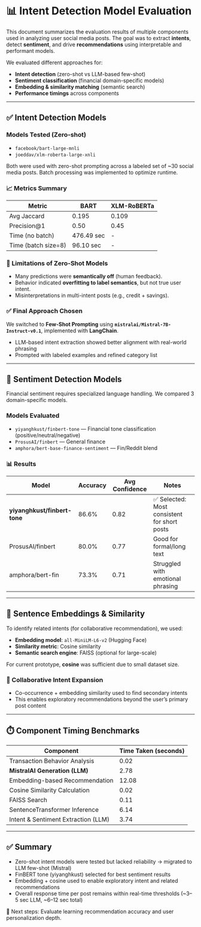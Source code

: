 # 📊 Intent Detection Model Evaluation

This document summarizes the evaluation results of multiple components used in analyzing user social media posts. The goal was to extract **intents**, detect **sentiment**, and drive **recommendations** using interpretable and performant models.

We evaluated different approaches for:
- **Intent detection** (zero-shot vs LLM-based few-shot)
- **Sentiment classification** (financial domain-specific models)
- **Embedding & similarity matching** (semantic search)
- **Performance timings** across components

---

## ✅ Intent Detection Models

### Models Tested (Zero-shot)
- `facebook/bart-large-mnli`
- `joeddav/xlm-roberta-large-xnli`

Both were used with zero-shot prompting across a labeled set of ~30 social media posts. Batch processing was implemented to optimize runtime.

### 📈 Metrics Summary

| Metric | BART | XLM-RoBERTa |
|--------|------|-------------|
| Avg Jaccard | 0.195 | 0.109 |
| Precision@1 | 0.50 | 0.45 |
| Time (no batch) | 476.49 sec |  -  |
| Time (batch size=8) | 96.10 sec |  -  |

### 🚫 Limitations of Zero-Shot Models
- Many predictions were **semantically off** (human feedback).
- Behavior indicated **overfitting to label semantics**, but not true user intent.
- Misinterpretations in multi-intent posts (e.g., credit + savings).

### ✅ Final Approach Chosen
We switched to **Few-Shot Prompting** using **`mistralai/Mistral-7B-Instruct-v0.1`**, implemented with **LangChain**.
- LLM-based intent extraction showed better alignment with real-world phrasing
- Prompted with labeled examples and refined category list

---

## 🧠 Sentiment Detection Models

Financial sentiment requires specialized language handling. We compared 3 domain-specific models.

### Models Evaluated
- `yiyanghkust/finbert-tone` — Financial tone classification (positive/neutral/negative)
- `ProsusAI/finbert` — General finance
- `amphora/bert-base-finance-sentiment` — Fin/Reddit blend

### 📊 Results
| Model | Accuracy | Avg Confidence | Notes |
|-------|----------|----------------|-------|
| **yiyanghkust/finbert-tone** | 86.6% | 0.82 | ✅ Selected: Most consistent for short posts |
| ProsusAI/finbert | 80.0% | 0.77 | Good for formal/long text |
| amphora/bert-fin | 73.3% | 0.71 | Struggled with emotional phrasing |

---

## 🔎 Sentence Embeddings & Similarity

To identify related intents (for collaborative recommendation), we used:
- **Embedding model**: `all-MiniLM-L6-v2` (Hugging Face)
- **Similarity metric**: Cosine similarity
- **Semantic search engine**: FAISS (optional for large-scale)

For current prototype, **cosine** was sufficient due to small dataset size.

### 🔁 Collaborative Intent Expansion
- Co-occurrence + embedding similarity used to find secondary intents
- This enables exploratory recommendations beyond the user’s primary post content

---

## ⏱️ Component Timing Benchmarks

| Component | Time Taken (seconds) |
|-----------|----------------------|
| Transaction Behavior Analysis | 0.02 |
| **MistralAI Generation (LLM)** | 2.78 |
| Embedding-based Recommendation | 12.08 |
| Cosine Similarity Calculation | 0.02 |
| FAISS Search | 0.11 |
| SentenceTransformer Inference | 6.14 |
| Intent & Sentiment Extraction (LLM) | 3.74 |

---

## ✅ Summary

- Zero-shot intent models were tested but lacked reliability → migrated to LLM few-shot (Mistral)
- FinBERT tone (yiyanghkust) selected for best sentiment results
- Embedding + cosine used to enable exploratory intent and related recommendations
- Overall response time per post remains within real-time thresholds (~3–5 sec LLM, ~6–12 sec total)

📎 Next steps: Evaluate learning recommendation accuracy and user personalization depth.